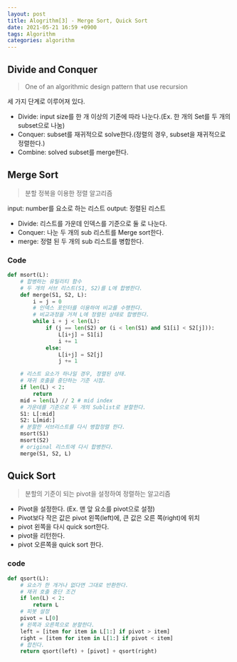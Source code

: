 ```yaml
---
layout: post
title: Alogrithm[3] - Merge Sort, Quick Sort
date: 2021-05-21 16:59 +0900
tags: Algorithm
categories: algorithm
---
```


## Divide and Conquer

>One of an algorithmic design pattern that use recursion

세 가지 단계로 이루어져 있다.

- Divide: input size를 한 개 이상의 기준에 따라 나눈다.(Ex. 한 개의 Set를 두 개의 subset으로 나눔)
- Conquer: subset를 재귀적으로 solve한다.(정렬의 경우, subset을 재귀적으로 정렬한다.)
- Combine: solved subset를 merge한다.

## Merge Sort

>분할 정복을 이용한 정렬 알고리즘

input: number를 요소로 하는 리스트
output: 정렬된 리스트

- Divide: 리스트를 가운데 인덱스를 기준으로 둘 로 나눈다.
- Conquer: 나눈 두 개의 sub 리스트를 Merge sort한다.
- merge: 정렬 된 두 개의 sub 리스트를 병합한다.

### Code

```py
def msort(L):
    # 합병하는 유틸리티 함수
    # 두 개의 서브 리스트(S1, S2)를 L에 합병한다.
    def merge(S1, S2, L):
        i = j = 0
        # 인덱스 포인터를 이용하여 비교를 수행한다.
        # 비교과정을 거쳐 L에 정렬된 상태로 합병한다.
        while i + j < len(L):
            if (j == len(S2) or (i < len(S1) and S1[i] < S2[j])):
                L[i+j] = S1[i]
                i += 1
            else:
                L[i+j] = S2[j]
                j += 1

    # 리스트 요소가 하나일 경우, 정렬된 상태.
    # 재귀 호출을 중단하는 기준 시점.
    if len(L) < 2:
        return
    mid = len(L) // 2 # mid index
    # 가운데를 기준으로 두 개의 Sublist로 분할한다.
    S1: L[:mid] 
    S2: L[mid:]
    # 분할한 서브리스트를 다시 병합정렬 한다.
    msort(S1)
    msort(S2)
    # original 리스트에 다시 합병한다.
    merge(S1, S2, L)
```

## Quick Sort

>분할의 기준이 되는 pivot을 설정하여 정렬하는 알고리즘

- Pivot을 설정한다. (Ex. 맨 앞 요소를 pivot으로 설정)
- Pivot보다 작은 값은 pivot 왼쪽(left)에, 큰 값은 오른 쪽(right)에 위치
- pivot 왼쪽을 다시 quick sort한다.
- pivot을 리턴한다.
- pivot 오른쪽을 quick sort 한다.

### code

```py
def qsort(L):
    # 요소가 한 개거나 없다면 그대로 반환한다.
    # 재귀 호출 중단 조건
    if len(L) < 2:
        return L
    # 피봇 설정
    pivot = L[0]
    # 왼쪽과 오른쪽으로 분할한다.
    left = [item for item in L[1:] if pivot > item]
    right = [item for item in L[1:] if pivot < item]
    # 합친다.
    return qsort(left) + [pivot] + qsort(right)
```
